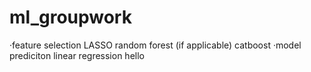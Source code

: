 # ml_groupwork
·feature selection
  LASSO
  random forest (if applicable)
  catboost
·model prediciton
  linear regression
hello
